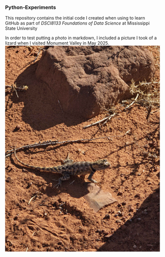 ### Python-Experiments
This repository contains the initial code I created when using to learn GitHub as part of *DSCI8133 Foundations of Data Science* at Mississippi State University

In order to test putting a photo in markdown, I included a picture I took of a lizard when I visited Monument Valley in May 2025.
![Monument Valley Lizard](lizard.jpg)
